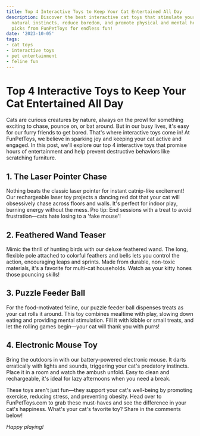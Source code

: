 ```yaml
---
title: Top 4 Interactive Toys to Keep Your Cat Entertained All Day
description: Discover the best interactive cat toys that stimulate your feline friend's
  natural instincts, reduce boredom, and promote physical and mental health. Perfect
  picks from FunPetToys for endless fun!
date: '2023-10-05'
tags:
- cat toys
- interactive toys
- pet entertainment
- feline fun
---
```


# Top 4 Interactive Toys to Keep Your Cat Entertained All Day

Cats are curious creatures by nature, always on the prowl for something exciting to chase, pounce on, or bat around. But in our busy lives, it's easy for our furry friends to get bored. That's where interactive toys come in! At FunPetToys, we believe in sparking joy and keeping your cat active and engaged. In this post, we'll explore our top 4 interactive toys that promise hours of entertainment and help prevent destructive behaviors like scratching furniture.

## 1. The Laser Pointer Chase

Nothing beats the classic laser pointer for instant catnip-like excitement! Our rechargeable laser toy projects a dancing red dot that your cat will obsessively chase across floors and walls. It's perfect for indoor play, burning energy without the mess. Pro tip: End sessions with a treat to avoid frustration—cats hate losing to a 'fake mouse'!

## 2. Feathered Wand Teaser

Mimic the thrill of hunting birds with our deluxe feathered wand. The long, flexible pole attached to colorful feathers and bells lets you control the action, encouraging leaps and sprints. Made from durable, non-toxic materials, it's a favorite for multi-cat households. Watch as your kitty hones those pouncing skills!

## 3. Puzzle Feeder Ball

For the food-motivated feline, our puzzle feeder ball dispenses treats as your cat rolls it around. This toy combines mealtime with play, slowing down eating and providing mental stimulation. Fill it with kibble or small treats, and let the rolling games begin—your cat will thank you with purrs!

## 4. Electronic Mouse Toy

Bring the outdoors in with our battery-powered electronic mouse. It darts erratically with lights and sounds, triggering your cat's predatory instincts. Place it in a room and watch the ambush unfold. Easy to clean and rechargeable, it's ideal for lazy afternoons when you need a break.

These toys aren't just fun—they support your cat's well-being by promoting exercise, reducing stress, and preventing obesity. Head over to FunPetToys.com to grab these must-haves and see the difference in your cat's happiness. What's your cat's favorite toy? Share in the comments below!

*Happy playing!*
